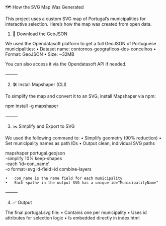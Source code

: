 

🗺 How the SVG Map Was Generated

This project uses a custom SVG map of Portugal’s municipalities for interactive selection. Here’s how the map was created from open data.

1. 🔽 Download the GeoJSON

We used the Opendatasoft platform to get a full GeoJSON of Portuguese municipalities:
	•	Dataset name: contornos-geograficos-dos-concelhos
	•	Format: GeoJSON
	•	Size: ~32MB

You can also access it via the Opendatasoft API if needed.

⸻

2. 🛠 Install Mapshaper (CLI)

To simplify the map and convert it to an SVG, install Mapshaper via npm:

npm install -g mapshaper



⸻

3. ✂️ Simplify and Export to SVG

We used the following command to:
	•	Simplify geometry (90% reduction)
	•	Set municipality names as path IDs
	•	Output clean, individual SVG paths

mapshaper portugal.geojson \
  -simplify 10% keep-shapes \
  -each 'id=con_name' \
  -o format=svg id-field=id combine-layers

	•	con_name is the name field for each municipality
	•	Each <path> in the output SVG has a unique id="MunicipalityName"

⸻

4. ✅ Output

The final portugal.svg file:
	•	Contains one <path> per municipality
	•	Uses id attributes for selection logic
	•	Is embedded directly in index.html
